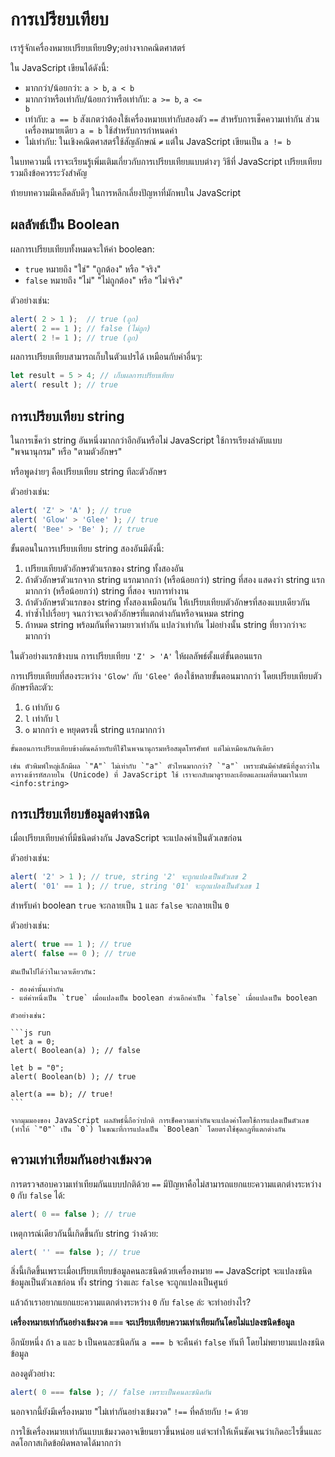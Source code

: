 # การเปรียบเทียบ

เรารู้จักเครื่องหมายเปรียบเทียบ9y;อย่างจากคณิตศาสตร์

ใน JavaScript เขียนได้ดังนี้:

- มากกว่า/น้อยกว่า: <code>a &gt; b</code>, <code>a &lt; b</code>
- มากกว่าหรือเท่ากับ/น้อยกว่าหรือเท่ากับ: <code>a &gt;= b</code>, <code>a &lt;= b</code>
- เท่ากับ: `a == b` สังเกตว่าต้องใช้เครื่องหมายเท่ากับสองตัว `==` สำหรับการเช็คความเท่ากัน ส่วนเครื่องหมายเดียว `a = b` ใช้สำหรับการกำหนดค่า
- ไม่เท่ากับ: ในเชิงคณิตศาสตร์ใช้สัญลักษณ์ <code>&ne;</code> แต่ใน JavaScript เขียนเป็น <code>a != b</code>

ในบทความนี้ เราจะเรียนรู้เพิ่มเติมเกี่ยวกับการเปรียบเทียบแบบต่างๆ วิธีที่ JavaScript เปรียบเทียบ รวมถึงข้อควรระวังสำคัญ 

ท้ายบทความมีเคล็ดลับดีๆ ในการหลีกเลี่ยงปัญหาที่มักพบใน JavaScript

## ผลลัพธ์เป็น Boolean

ผลการเปรียบเทียบทั้งหมดจะให้ค่า boolean:

- `true` หมายถึง "ใช่" "ถูกต้อง" หรือ "จริง"
- `false` หมายถึง "ไม่" "ไม่ถูกต้อง" หรือ "ไม่จริง" 

ตัวอย่างเช่น:

```js run
alert( 2 > 1 );  // true (ถูก)
alert( 2 == 1 ); // false (ไม่ถูก)
alert( 2 != 1 ); // true (ถูก)
```

ผลการเปรียบเทียบสามารถเก็บในตัวแปรได้ เหมือนกับค่าอื่นๆ:

```js run
let result = 5 > 4; // เก็บผลการเปรียบเทียบ
alert( result ); // true
```

## การเปรียบเทียบ string

ในการเช็คว่า string อันหนึ่งมากกว่าอีกอันหรือไม่ JavaScript ใช้การเรียงลำดับแบบ "พจนานุกรม" หรือ "ตามตัวอักษร"

หรือพูดง่ายๆ คือเปรียบเทียบ string ทีละตัวอักษร

ตัวอย่างเช่น:

```js run
alert( 'Z' > 'A' ); // true
alert( 'Glow' > 'Glee' ); // true
alert( 'Bee' > 'Be' ); // true 
```

ขั้นตอนในการเปรียบเทียบ string สองอันมีดังนี้:

1. เปรียบเทียบตัวอักษรตัวแรกของ string ทั้งสองอัน
2. ถ้าตัวอักษรตัวแรกจาก string แรกมากกว่า (หรือน้อยกว่า) string ที่สอง แสดงว่า string แรกมากกว่า (หรือน้อยกว่า) string ที่สอง จบการทำงาน
3. ถ้าตัวอักษรตัวแรกของ string ทั้งสองเหมือนกัน ให้เปรียบเทียบตัวอักษรที่สองแบบเดียวกัน  
4. ทำซ้ำไปเรื่อยๆ จนกว่าจะเจอตัวอักษรที่แตกต่างกันหรือจนหมด string
5. ถ้าหมด string พร้อมกันที่ความยาวเท่ากัน แปลว่าเท่ากัน ไม่อย่างนั้น string ที่ยาวกว่าจะมากกว่า

ในตัวอย่างแรกข้างบน การเปรียบเทียบ `'Z' > 'A'` ให้ผลลัพธ์ตั้งแต่ขั้นตอนแรก

การเปรียบเทียบที่สองระหว่าง `'Glow'` กับ `'Glee'` ต้องใช้หลายขั้นตอนมากกว่า โดยเปรียบเทียบตัวอักษรทีละตัว:

1. `G` เท่ากับ `G`
2. `l` เท่ากับ `l`
3. `o` มากกว่า `e` หยุดตรงนี้ string แรกมากกว่า

```smart header="ไม่ใช่พจนานุกรมจริงๆ แต่เป็นลำดับ Unicode"
ขั้นตอนการเปรียบเทียบข้างต้นคล้ายกับที่ใช้ในพจนานุกรมหรือสมุดโทรศัพท์ แต่ไม่เหมือนกันทีเดียว

เช่น ตัวพิมพ์ใหญ่เล็กมีผล `"A"` ไม่เท่ากับ `"a"` ตัวไหนมากกว่า? `"a"` เพราะมันมีค่าดัชนีที่สูงกว่าในตารางเข้ารหัสภายใน (Unicode) ที่ JavaScript ใช้ เราจะกลับมาดูรายละเอียดและผลที่ตามมาในบท <info:string>
```

## การเปรียบเทียบข้อมูลต่างชนิด

เมื่อเปรียบเทียบค่าที่มีชนิดต่างกัน JavaScript จะแปลงค่าเป็นตัวเลขก่อน

ตัวอย่างเช่น:

```js run
alert( '2' > 1 ); // true, string '2' จะถูกแปลงเป็นตัวเลข 2
alert( '01' == 1 ); // true, string '01' จะถูกแปลงเป็นตัวเลข 1
```

สำหรับค่า boolean `true` จะกลายเป็น `1` และ `false` จะกลายเป็น `0`

ตัวอย่างเช่น:

```js run
alert( true == 1 ); // true  
alert( false == 0 ); // true
```

````smart header="ผลลัพธ์ที่แปลกประหลาด"
มันเป็นไปได้ว่าในเวลาเดียวกัน:

- สองค่านั้นเท่ากัน
- แต่ค่าหนึ่งเป็น `true` เมื่อแปลงเป็น boolean ส่วนอีกค่าเป็น `false` เมื่อแปลงเป็น boolean

ตัวอย่างเช่น:

```js run
let a = 0;
alert( Boolean(a) ); // false

let b = "0"; 
alert( Boolean(b) ); // true

alert(a == b); // true!
```

จากมุมมองของ JavaScript ผลลัพธ์นี้ถือว่าปกติ การเช็คความเท่ากันจะแปลงค่าโดยใช้การแปลงเป็นตัวเลข (ทำให้ `"0"` เป็น `0`) ในขณะที่การแปลงเป็น `Boolean` โดยตรงใช้ชุดกฎที่แตกต่างกัน
````

## ความเท่าเทียมกันอย่างเข้มงวด

การตรวจสอบความเท่าเทียมกันแบบปกติด้วย `==` มีปัญหาคือไม่สามารถแยกแยะความแตกต่างระหว่าง `0` กับ `false` ได้:

```js run
alert( 0 == false ); // true
```

เหตุการณ์เดียวกันนี้เกิดขึ้นกับ string ว่างด้วย:

```js run 
alert( '' == false ); // true
```

สิ่งนี้เกิดขึ้นเพราะเมื่อเปรียบเทียบข้อมูลคนละชนิดด้วยเครื่องหมาย `==` JavaScript จะแปลงชนิดข้อมูลเป็นตัวเลขก่อน ทั้ง string ว่างและ `false` จะถูกแปลงเป็นศูนย์

แล้วถ้าเราอยากแยกแยะความแตกต่างระหว่าง `0` กับ `false` ล่ะ จะทำอย่างไร?

**เครื่องหมายเท่ากันอย่างเข้มงวด `===` จะเปรียบเทียบความเท่าเทียมกันโดยไม่แปลงชนิดข้อมูล**

อีกนัยหนึ่ง ถ้า `a` และ `b` เป็นคนละชนิดกัน `a === b` จะคืนค่า `false` ทันที โดยไม่พยายามแปลงชนิดข้อมูล

ลองดูตัวอย่าง:

```js run
alert( 0 === false ); // false เพราะเป็นคนละชนิดกัน  
```

นอกจากนี้ยังมีเครื่องหมาย "ไม่เท่ากันอย่างเข้มงวด" `!==` ที่คล้ายกับ `!=` ด้วย

การใช้เครื่องหมายเท่ากันแบบเข้มงวดอาจเขียนยาวขึ้นหน่อย แต่จะทำให้เห็นชัดเจนว่าเกิดอะไรขึ้นและลดโอกาสเกิดข้อผิดพลาดได้มากกว่า